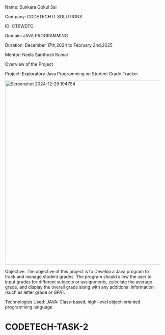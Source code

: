 Name: Sunkara Gokul Sai

Company: CODETECH IT SOLUTIONS

ID: CT6WDTC

Domain: JAVA PROGRAMMING

Duration: December 17th,2024 to February 2nd,2025

Mentor: Neela Santhosh Kumar

Overview of the Project

Project: Exploratory Java Programming on Student Grade Tracker.

<img width="599" alt="Screenshot 2024-12-29 194754" src="https://github.com/user-attachments/assets/47cf0909-55da-48bf-a60f-2e0928d2e8bf" />


Objective: The objective of this project is to Develop a Java program to track and manage student grades. The
program should allow the user to input grades for different subjects or
assignments, calculate the average grade, and display the overall
grade along with any additional information (such as letter grade or
GPA).

Technologies Used: JAVA: Class-based, high-level object-oriented programming language





# CODETECH-TASK-2
